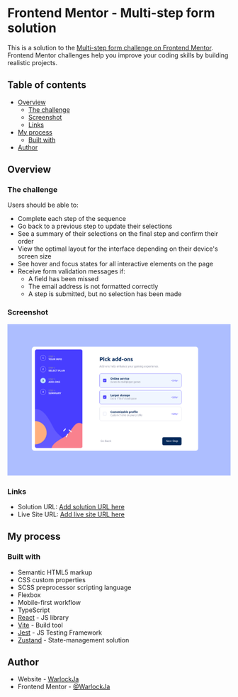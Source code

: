 # Frontend Mentor - Multi-step form solution

This is a solution to the [Multi-step form challenge on Frontend Mentor](https://www.frontendmentor.io/challenges/multistep-form-YVAnSdqQBJ). Frontend Mentor challenges help you improve your coding skills by building realistic projects. 

## Table of contents

- [Overview](#overview)
  - [The challenge](#the-challenge)
  - [Screenshot](#screenshot)
  - [Links](#links)
- [My process](#my-process)
  - [Built with](#built-with)
- [Author](#author)

## Overview

### The challenge

Users should be able to:

- Complete each step of the sequence
- Go back to a previous step to update their selections
- See a summary of their selections on the final step and confirm their order
- View the optimal layout for the interface depending on their device's screen size
- See hover and focus states for all interactive elements on the page
- Receive form validation messages if:
  - A field has been missed
  - The email address is not formatted correctly
  - A step is submitted, but no selection has been made

### Screenshot

![](./src/assets/images/screenshot.png)


### Links

- Solution URL: [Add solution URL here](https://your-solution-url.com)
- Live Site URL: [Add live site URL here](https://your-live-site-url.com)

## My process

### Built with

- Semantic HTML5 markup
- CSS custom properties
- SCSS preprocessor scripting language
- Flexbox
- Mobile-first workflow
- TypeScript
- [React](https://reactjs.org/) - JS library
- [Vite](https://vitejs.dev/) - Build tool
- [Jest](https://jestjs.io/) - JS Testing Framework
- [Zustand](https://github.com/pmndrs/zustand) - State-management solution

## Author

- Website - [WarlockJa](https://www.warlockja.ru/)
- Frontend Mentor - [@WarlockJa](https://www.frontendmentor.io/profile/WarlockJa)